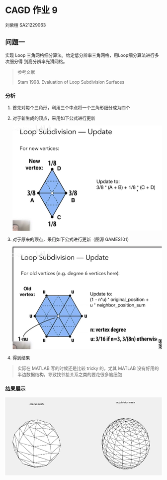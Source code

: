 # CAGD 作业 9
刘紫檀 SA21229063

## 问题一

实现 Loop 三角网格细分算法。给定低分辨率三角网格，用Loop细分算法进行多次细分得
到高分辨率光滑网格。

> 参考文献
> 
> Stam 1998. Evaluation of Loop Subdivision Surfaces

### 分析

1. 首先对每个三角形，利用三个中点将一个三角形细分成为四个

2. 对于新生成的顶点，采用如下公式进行更新

   ![image-20211204221231851](Homework10.assets/image-20211204221231851.png)

3. 对于原来的顶点，采用如下公式进行更新（图源 GAMES101）

   ![image-20211204221202176](Homework10.assets/image-20211204221202176.png)

4. 得到结果

> 实际在 MATLAB 写的时候还是比较 tricky 的，尤其 MATLAB 没有好用的半边数据结构，导致找邻接关系之类的要花很多脑细胞

### 结果展示

![image-20211204221141591](Homework10.assets/image-20211204221141591.png)
